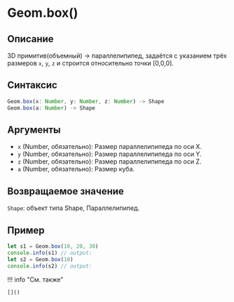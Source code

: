 # Geom.box()

## Описание
3D примитив(объемный) -> параллелипипед, задаётся с указанием трёх размеров `x`, `y`, `z` и строится относительно точки [0,0,0].

## Синтаксис
```javascript
Geom.box(x: Number, y: Number, z: Number) -> Shape
Geom.box(a: Number) -> Shape
```

## Аргументы
- `x` (Number, обязательно): Размер параллелипипеда по оси X.
- `y` (Number, обязательно): Размер параллелипипеда по оси Y.
- `z` (Number, обязательно): Размер параллелипипеда по оси Z.
- `a` (Number, обязательно): Размер куба.

## Возвращаемое значение
`Shape`: объект типа Shape, Параллелипипед.

## Пример
```javascript linenums="1"
let s1 = Geom.box(10, 20, 30)
console.info(s1) // output:
let s2 = Geom.box(10)
console.info(s2) // output:
```

!!! info "См. также"

    []()

